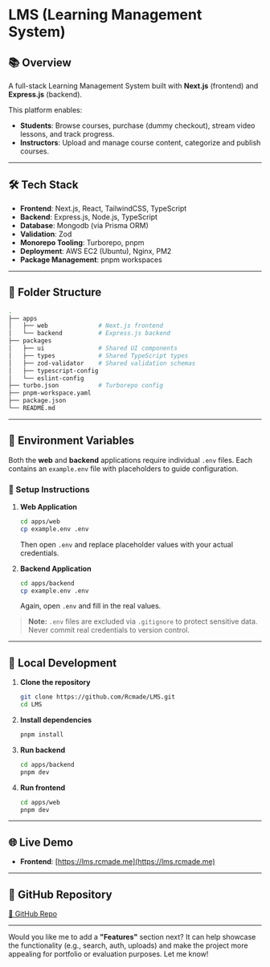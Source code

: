 # LMS (Learning Management System)

## 📚 Overview

A full-stack Learning Management System built with **Next.js** (frontend) and **Express.js** (backend).

This platform enables:

- **Students**: Browse courses, purchase (dummy checkout), stream video lessons, and track progress.
- **Instructors**: Upload and manage course content, categorize and publish courses.

---

## 🛠 Tech Stack

- **Frontend**: Next.js, React, TailwindCSS, TypeScript
- **Backend**: Express.js, Node.js, TypeScript
- **Database**: Mongodb (via Prisma ORM)
- **Validation**: Zod
- **Monorepo Tooling**: Turborepo, pnpm
- **Deployment**: AWS EC2 (Ubuntu), Nginx, PM2
- **Package Management**: pnpm workspaces

---

## 📁 Folder Structure

```bash
.
├── apps
│   ├── web              # Next.js frontend
│   └── backend          # Express.js backend
├── packages
│   ├── ui               # Shared UI components
│   ├── types            # Shared TypeScript types
│   ├── zod-validator    # Shared validation schemas
│   ├── typescript-config
│   └── eslint-config
├── turbo.json           # Turborepo config
├── pnpm-workspace.yaml
├── package.json
└── README.md
```

---

## 🔐 Environment Variables

Both the **web** and **backend** applications require individual `.env` files.
Each contains an `example.env` file with placeholders to guide configuration.

### 🔧 Setup Instructions

1. **Web Application**

   ```bash
   cd apps/web
   cp example.env .env
   ```

   Then open `.env` and replace placeholder values with your actual credentials.

2. **Backend Application**

   ```bash
   cd apps/backend
   cp example.env .env
   ```

   Again, open `.env` and fill in the real values.

> **Note:** `.env` files are excluded via `.gitignore` to protect sensitive data.
> Never commit real credentials to version control.

---

## 🚀 Local Development

1. **Clone the repository**

   ```bash
   git clone https://github.com/Rcmade/LMS.git
   cd LMS
   ```

2. **Install dependencies**

   ```bash
   pnpm install
   ```

3. **Run backend**

   ```bash
   cd apps/backend
   pnpm dev
   ```

4. **Run frontend**

   ```bash
   cd apps/web
   pnpm dev
   ```

---

## 🌐 Live Demo

- **Frontend**: [https://lms.rcmade.me](https://lms.rcmade.me)

---

## 📂 GitHub Repository

[🔗 GitHub Repo](https://github.com/Rcmade/LMS.git)

---

Would you like me to add a **"Features"** section next? It can help showcase the functionality (e.g., search, auth, uploads) and make the project more appealing for portfolio or evaluation purposes. Let me know!
